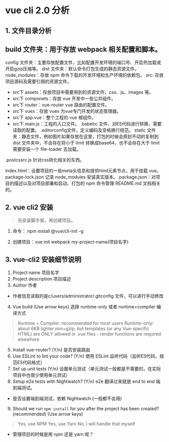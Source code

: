 # vue cli 2.0 分析

## 1. 文件目录分析

build 文件夹：用于存放 webpack 相关配置和脚本。
- 
config 文件夹：主要存放配置文件，比如配置开发环境的端口号、开启热加载或开启gzip压缩等。
dist 文件夹：默认命令打包生成的静态资源文件。
node_modules：存放 npm 命令下载的开发环境和生产环境的依赖包。
src: 存放项目源码及需要引用的资源文件。
- src下 assets：存放项目中需要用到的资源文件，css、js、images 等。
- src下 componets：存放 vue 开发中一些公共组件。
- src下 router：vue-router vue 路由的配置文件。
- src下 vuex：存放 vuex 为vue专门开发的状态管理器。
- src下 app.vue：整个工程的 vue 根组件。
- src下 main.js：工程的入口文件。
.babelrc 文件，对ES代码进行转换，需要读取的配置。
.editorconfig文件，定义编码及空格换行规范。
static 文件夹：静态文件，例如图片如果存放在这里，打包的时候会原封不动的复制到 dist 文件夹中，不会存在将小于 limit 转换成base64，也不会存在大于 limit 需要安装一个 file-loader 去加载。

.postcssrc.js 针对css转化相关的东西。

index.html：设置项目的一些meta头信息和提供html元素节点，用于挂载 vue。
package-lock.json 记录 node_modules 安装真实版本。
package.json：对项目的描述以及对项目部署和启动、打包的 npm 命令管理
README.md 文档相关的。



## 2. vue cli2 安装

> 先安装脚手架，再创建项目。

1. 命令： npm install @vue/cli-init -g

2. 创建项目：vue init webpack my-project-name(项目名字)


## 3. vue-cli2 安装细节说明

1. Project name                         项目名字
2. Project description                  项目描述
3. Author                               作者
- 作者信息读取的是c/users/administrator/.gitconfig 文件，可以进行手动修改

4. Vue build (Use arrow keys)           选择 runtime-only 或者 runtime+compiler 编译方式
> Runtime + Compiler: recommended for most users 
  Runtime-only: about 6KB lighter min+gzip, but templates (or any Vue-specific HTML) are ONLY allowed in .vue files - render functions are required elsewhere 

5. Install vue-router? (Y/n)  是否安装路由
6. Use ESLint to lint your code? (Y/n)   使用 ESLint 监听代码（监听ES代码，规范ES代码格式）
7. Set up unit tests (Y/n)   设置单元测试（单元测试一般都是不需要的，在实际项目中也很少使用单元测试）
8. Setup e2e tests with Nightwatch? (Y/n)  e2e 翻译过来就是 end to end 端到端测试。
- 是否设置端到端测试，依赖 Nightwatch.(一般都不会用)
9. Should we run `npm install` for you after the project has been created? (recommended) (Use arrow keys)
> Yes, use NPM
  Yes, use Yarn
  No, I will handle that myself
- 管理项目的时候是用 npm 还是 yarn 呢？









